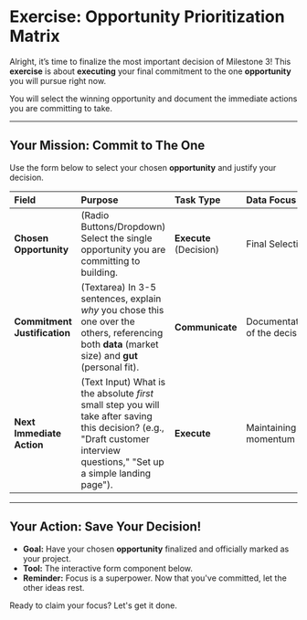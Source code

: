 # Exercise: Opportunity Prioritization Matrix

Alright, it’s time to finalize the most important decision of Milestone 3! This **exercise** is about **executing** your final commitment to the one **opportunity** you will pursue right now.

You will select the winning opportunity and document the immediate actions you are committing to take.

---

## Your Mission: Commit to The One

Use the form below to select your chosen **opportunity** and justify your decision.

| Field                        | Purpose                                                      | Task Type              | Data Focus                    |
| :--------------------------- | :----------------------------------------------------------- | :--------------------- | :---------------------------- |
| **Chosen Opportunity**       | (Radio Buttons/Dropdown) Select the single opportunity you are committing to building. | **Execute** (Decision) | Final Selection               |
| **Commitment Justification** | (Textarea) In 3-5 sentences, explain *why* you chose this one over the others, referencing both **data** (market size) and **gut** (personal fit). | **Communicate**        | Documentation of the decision |
| **Next Immediate Action**    | (Text Input) What is the absolute *first* small step you will take after saving this decision? (e.g., "Draft customer interview questions," "Set up a simple landing page"). | **Execute**            | Maintaining momentum          |

---

## Your Action: Save Your Decision!

* **Goal:** Have your chosen **opportunity** finalized and officially marked as your project.
* **Tool:** The interactive form component below.
* **Reminder:** Focus is a superpower. Now that you've committed, let the other ideas rest.

Ready to claim your focus? Let's get it done.